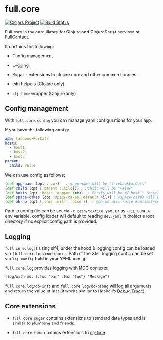# full.core

[![Clojars Project](https://img.shields.io/clojars/v/fullcontact/full.core.svg)](https://clojars.org/fullcontact/full.core)
[![Build Status](https://travis-ci.org/fullcontact/full.core.svg?branch=master)](https://travis-ci.org/fullcontact/full.core)

Full.core is the core library for Clojure and ClojureScript services at [FullContact](//fullcontact.com).

It contains the following:

* Config management
* Logging
* Sugar - extensions to clojure.core and other common libraries

* edn helpers (Clojure only)
* `clj-time` wrapper (Clojure only)


## Config management

With `full.core.config` you can manage yaml configurations for your app.

If you have the following config:

```yaml
app: facebookForCats
hosts:
  - host1
  - host2
  - host3
parent:
  child: value
```

We can use config as follows:

```clojure
(def app-name (opt :app))   ; @app-name will be "facebookForCats"
(def child (opt [:parent :child])) ; @child will be "value"
(def hosts (opt :hosts :mapper set))  ; @hosts will be #{"host1" "host2" "host3"}
(def space-cakes (opt :space-cakes :default nil)) ; @space-cakes will be nil
(def oh-no (opt [:this :will :raise]))  ; @oh-no will raise RuntimeException
```

Path to config file can be set via `-c path/to/file.yaml` or as `FULL_CONFIG`
env variable. config loader will default to reading `dev.yaml` in project's
root directory if no explicit config path is provided.


## Logging

`full.core.log` is using slf4j under the hood & logging config can be loaded
via `(full.core.log/configure)`. Path of the XML logging config can be set via
`log-config` field in your YAML config.

`full.core.log` provides logging with MDC contexts:

```
(log/with-mdc {:foo "bar" :baz "foo"} "Message")
```

`full.core.log/do-info` and `full.core.log/do-debug` will log all arguments
and return the value of last (it works similar to Haskell's [Debug.Trace](https://hackage.haskell.org/package/base-4.9.0.0/docs/Debug-Trace.html)).


## Core extensions

* `full.core.sugar` contains extensions to standard data types and is similar to
[plumbing](https://github.com/plumatic/plumbing) and friends.

* `full.core.time` contains extensions to [clj-time](https://github.com/clj-time/clj-time).

